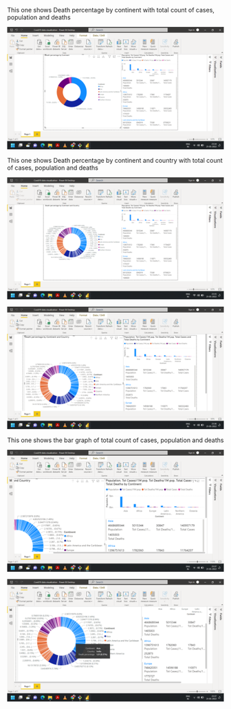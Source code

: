 This one shows Death percentage by continent with total count of cases, population and deaths

![Image 1](https://github.com/Sushant876/Covid19-dashboard/blob/main/Images/Screenshot%20(18).png?raw=true)

This one shows Death percentage by continent and country with total count of cases, population and deaths

![Image 2](https://github.com/Sushant876/Covid19-dashboard/blob/main/Images/Screenshot%20(19).png?raw=true)

![Image 3](https://github.com/Sushant876/Covid19-dashboard/blob/main/Images/Screenshot%20(20).png?raw=true)

This one shows the bar graph of total count of cases, population and deaths

![Image 4](https://github.com/Sushant876/Covid19-dashboard/blob/main/Images/Screenshot%20(21).png?raw=true)

![Image 5](https://github.com/Sushant876/Covid19-dashboard/blob/main/Images/Screenshot%20(22).png?raw=true)


